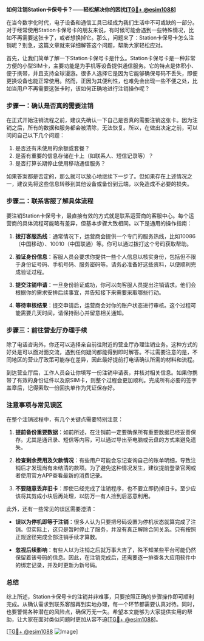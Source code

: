 **如何注销Station卡保号卡？——轻松解决你的困扰[[TG💪+ @esim1088](https://t.me/s/esim1088)]**

在当今数字化时代，电子设备和通信工具已经成为我们生活中不可或缺的一部分。对于经常使用Station卡保号卡的朋友来说，有时候可能会遇到一些特殊情况，比如不再需要这张卡了，或者想换掉它。那么，问题来了：Station卡保号卡怎么注销呢？别急，这篇文章就来详细解答这个问题，帮助大家轻松应对。

首先，让我们简单了解一下Station卡保号卡是什么。Station卡保号卡是一种非常方便的小型SIM卡，主要功能是为手机等设备提供通信服务。它的特点是体积小、便于携带，并且支持全球漫游。很多人选择它是因为它能够确保号码不丢失，即便更换设备也能正常使用。然而，正因为其便利性，也难免会出现一些不便之处，比如当用户不再需要这张卡时，该如何正确地进行注销操作呢？

### 步骤一：确认是否真的需要注销

在正式开始注销流程之前，建议先确认一下自己是否真的需要注销这张卡。因为注销之后，所有的数据和服务都会被清除，无法恢复。所以，在做出决定之前，可以问问自己以下几个问题：

1. 是否还有未使用的余额或套餐？
2. 是否有重要的信息存储在卡上（如联系人、短信记录等）？
3. 是否打算长期停止使用移动通信服务？

如果答案都是否定的，那么就可以放心地继续下一步了。但如果存在上述情况之一，建议先将这些信息转移到其他设备或备份到云端，以免造成不必要的损失。

### 步骤二：联系客服了解具体流程

要注销Station卡保号卡，最直接有效的方式就是联系运营商的客服中心。每个运营商的具体流程可能略有差异，但基本步骤大致相同。以下是通用的操作指南：

1. **拨打客服热线**：通常情况下，运营商会提供一个专门的服务热线，比如10086（中国移动）、10010（中国联通）等。你可以通过拨打这个号码获取帮助。
   
2. **验证身份信息**：客服人员会要求你提供一些个人信息以核实身份，包括但不限于身份证号码、手机号码、服务密码等。请务必准备好这些资料，以便顺利完成验证过程。

3. **提交注销申请**：一旦身份验证成功，你可以向客服人员提出注销请求。他们会根据你的需求安排后续事宜，并告知接下来需要采取哪些行动。

4. **等待审核结果**：提交申请后，运营商会对你的账户状态进行审核。这个过程可能需要几天时间，请保持耐心并留意相关通知。

### 步骤三：前往营业厅办理手续

除了电话咨询外，你还可以选择亲自前往附近的营业厅办理注销业务。这种方式的好处是可以面对面交流，遇到任何疑问都能得到即时解答。不过需要注意的是，不同地区的营业厅政策可能存在差异，因此最好提前打电话确认所需的材料和流程。

到达营业厅后，工作人员会让你填写一份注销申请表，并核对相关信息。如果你携带了有效的身份证件以及原SIM卡，则整个过程会更加顺利。完成所有必要的签字盖章后，记得索取一份回执单作为凭证保存好。

### 注意事项与常见误区

在整个注销过程中，有几个关键点需要特别注意：

1. **提前备份重要数据**：如前所述，在注销前一定要确保所有重要数据已经妥善保存。尤其是通讯录、短信等内容，可以通过导出至电脑或云盘的方式来避免遗失。

2. **检查剩余费用及欠款情况**：有些用户可能会忘记查询自己的账单明细，导致注销后才发现尚有未结清的款项。为了避免这种情况发生，建议提前登录官网或者使用官方APP查看最新的消费记录。

3. **不要随意丢弃旧卡**：即使已经完成了注销程序，也不要立即扔掉旧卡。至少应该将其剪成小块后再处理，以防万一有人捡到后恶意利用。

此外，还有一些常见的误区需要澄清：

- **误以为停机即等于注销**：很多人认为只要把号码设置为停机状态就算完成了注销。但实际上，这只是暂时停止了服务，并没有真正解除合同关系。只有按照正规途径完成全部注销手续才算数。

- **忽视后续影响**：有些人以为注销之后就万事大吉了，殊不知某些平台可能仍然保留着该号码的信息。因此，在注销完成后，还需要逐一排查各大应用软件中的绑定记录，并及时更新为新号码。

### 总结

综上所述，Station卡保号卡的注销并非难事，只要按照正确的步骤操作即可顺利完成。从确认需求到联系客服再到实地办理，每一个环节都需要认真对待。同时，也要警惕各种潜在的风险点，确保万无一失。希望本文能够为大家提供实用的帮助，让大家在面对类似问题时更加从容不迫[[TG💪+ @esim1088](https://t.me/s/esim1088)]。

[[TG💪+ @esim1088](https://t.me/s/esim1088) ![Image](https://i.postimg.cc/4NQfJmqS/Snipaste-2025-05-13-00-14-12.png)]